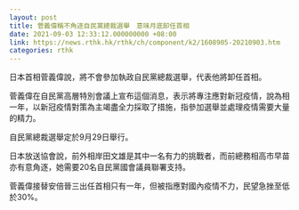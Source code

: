 ```yaml
---
layout: post
title: 菅義偉稱不角逐自民黨總裁選舉　意味月底卸任首相
date: 2021-09-03 12:33:12.000000000 +08:00
link: https://news.rthk.hk/rthk/ch/component/k2/1608905-20210903.htm
categories: rthk
---
```


日本首相菅義偉說，將不會參加執政自民黨總裁選舉，代表他將卸任首相。

菅義偉在自民黨高層特別會議上宣布這個消息，表示將專注應對新冠疫情，說為相一年，以新冠疫情對策為主竭盡全力採取了措施，指參加選舉並處理疫情需要大量的精力。 

自民黨總裁選舉定於9月29日舉行。

日本放送協會說，前外相岸田文雄是其中一名有力的挑戰者，而前總務相高市早苗亦有意角逐，她需要20名自民黨國會議員聯署支持。

菅義偉接替安倍晉三出任首相只有一年，但被指應對國內疫情不力，民望急挫至低於30%。
